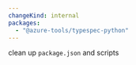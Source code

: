 ```yaml
---
changeKind: internal
packages:
  - "@azure-tools/typespec-python"
---
```


clean up `package.json` and scripts